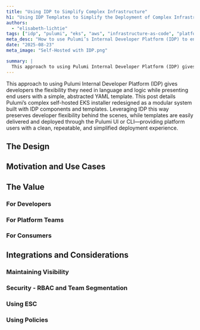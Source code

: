 ```yaml
---
title: "Using IDP to Simplify Complex Infrastructure"
h1: "Using IDP Templates to Simplify the Deployment of Complex Infrastructure: An Example with Pulumi's EKS Self-hosted Installer"
authors: 
  - "elisabeth-lichtie"
tags: ["idp", "pulumi", "eks", "aws", "infrastructure-as-code", "platform-engineering"]
meta_desc: "How to use Pulumi’s Internal Developer Platform (IDP) to encapsulate complex infrastructure logic behind simple, reusable YAML templates."
date: "2025-08-23"
meta_image: "Self-Hosted with IDP.png"

summary: |
  This approach to using Pulumi Internal Developer Platform (IDP) gives developers the flexibility they need in language and logic while presenting end users with a simple, abstracted YAML template. This post details Pulumi’s complex self-hosted EKS installer redesigned as a modular system built with IDP components and templates. Leveraging IDP this way preserves developer flexibility behind the scenes, while templates are easily delivered and deployed through the Pulumi UI or CLI—providing platform users with a clean, repeatable, and simplified deployment experience.
---
```


This approach to using Pulumi Internal Developer Platform (IDP) gives developers the flexibility they need in language and logic while presenting end users with a simple, abstracted YAML template. This post details Pulumi’s complex self-hosted EKS installer redesigned as a modular system built with IDP components and templates. Leveraging IDP this way preserves developer flexibility behind the scenes, while templates are easily delivered and deployed through the Pulumi UI or CLI—providing platform users with a clean, repeatable, and simplified deployment experience.

## The Design

## Motivation and Use Cases

## The Value

### For Developers

### For Platform Teams

### For Consumers

## Integrations and Considerations

### Maintaining Visibility

### Security - RBAC and Team Segmentation

### Using ESC

### Using Policies
